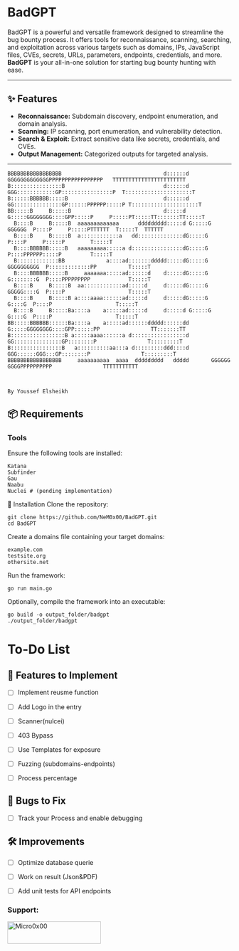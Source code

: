 # BadGPT  

BadGPT is a powerful and versatile framework designed to streamline the bug bounty process. It offers tools for reconnaissance, scanning, searching, and exploitation across various targets such as domains, IPs, JavaScript files, CVEs, secrets, URLs, parameters, endpoints, credentials, and more. **BadGPT** is your all-in-one solution for starting bug bounty hunting with ease.  

---

## ✨ Features  
- **Reconnaissance:** Subdomain discovery, endpoint enumeration, and domain analysis.  
- **Scanning:** IP scanning, port enumeration, and vulnerability detection.  
- **Search & Exploit:** Extract sensitive data like secrets, credentials, and CVEs.  
- **Output Management:** Categorized outputs for targeted analysis.  

---

```
BBBBBBBBBBBBBBBBB                                d::::::d       GGGGGGGGGGGGGPPPPPPPPPPPPPPPPP   TTTTTTTTTTTTTTTTTTTTTTT
B::::::::::::::::B                               d::::::d    GGG::::::::::::GP::::::::::::::::P  T:::::::::::::::::::::T
B::::::BBBBBB:::::B                              d::::::d  GG:::::::::::::::GP::::::PPPPPP:::::P T:::::::::::::::::::::T
BB:::::B     B:::::B                             d:::::d  G:::::GGGGGGGG::::GPP:::::P     P:::::PT:::::TT:::::::TT:::::T
  B::::B     B:::::B  aaaaaaaaaaaaa      ddddddddd:::::d G:::::G       GGGGGG  P::::P     P:::::PTTTTTT  T:::::T  TTTTTT
  B::::B     B:::::B  a::::::::::::a   dd::::::::::::::dG:::::G                P::::P     P:::::P        T:::::T        
  B::::BBBBBB:::::B   aaaaaaaaa:::::a d::::::::::::::::dG:::::G                P::::PPPPPP:::::P         T:::::T        
  B:::::::::::::BB             a::::ad:::::::ddddd:::::dG:::::G    GGGGGGGGGG  P:::::::::::::PP          T:::::T        
  B::::BBBBBB:::::B     aaaaaaa:::::ad::::::d    d:::::dG:::::G    G::::::::G  P::::PPPPPPPPP            T:::::T        
  B::::B     B:::::B  aa::::::::::::ad:::::d     d:::::dG:::::G    GGGGG::::G  P::::P                    T:::::T        
  B::::B     B:::::B a::::aaaa::::::ad:::::d     d:::::dG:::::G        G::::G  P::::P                    T:::::T        
  B::::B     B:::::Ba::::a    a:::::ad:::::d     d:::::d G:::::G       G::::G  P::::P                    T:::::T        
BB:::::BBBBBB::::::Ba::::a    a:::::ad::::::ddddd::::::dd G:::::GGGGGGGG::::GPP::::::PP                TT:::::::TT      
B:::::::::::::::::B a:::::aaaa::::::a d:::::::::::::::::d  GG:::::::::::::::GP::::::::P                T:::::::::T      
B::::::::::::::::B   a::::::::::aa:::a d:::::::::ddd::::d    GGG::::::GGG:::GP::::::::P                T:::::::::T      
BBBBBBBBBBBBBBBBB     aaaaaaaaaa  aaaa  ddddddddd   ddddd       GGGGGG   GGGGPPPPPPPPPP                TTTTTTTTTTT 


                                                                                     By Youssef Elsheikh
```
## 📦 Requirements  

### Tools  
Ensure the following tools are installed:  
```
Katana
Subfinder
Gau
Naabu
Nuclei # (pending implementation)
```

🚀 Installation
Clone the repository:

```
git clone https://github.com/NeM0x00/BadGPT.git
cd BadGPT
```
Create a domains file containing your target domains:
```
example.com
testsite.org
othersite.net
```
Run the framework:
```
go run main.go
```
Optionally, compile the framework into an executable:

```
go build -o output_folder/badgpt
./output_folder/badgpt
```
# To-Do List

## 🚀 Features to Implement
- [ ] Implement reusme function
- [ ] Add Logo in the entry
- [ ] Scanner(nulcei)
- [ ] 403 Bypass
- [ ] Use Templates for exposure
- [ ] Fuzzing (subdomains-endpoints)
- [ ] Process percentage


## 🐞 Bugs to Fix
- [ ] Track your Process and enable debugging 

## 🛠️ Improvements
- [ ] Optimize database querie
- [ ] Work on result (Json&PDF)
- [ ] Add unit tests for API endpoints


<h3 align="left">Support:</h3>  
<p><a href="https://www.buymeacoffee.com/nemoxoo"> <img align="left" src="https://cdn.buymeacoffee.com/buttons/v2/default-yellow.png" height="50" width="210" alt="Micro0x00" /></a></p><br><br>  


